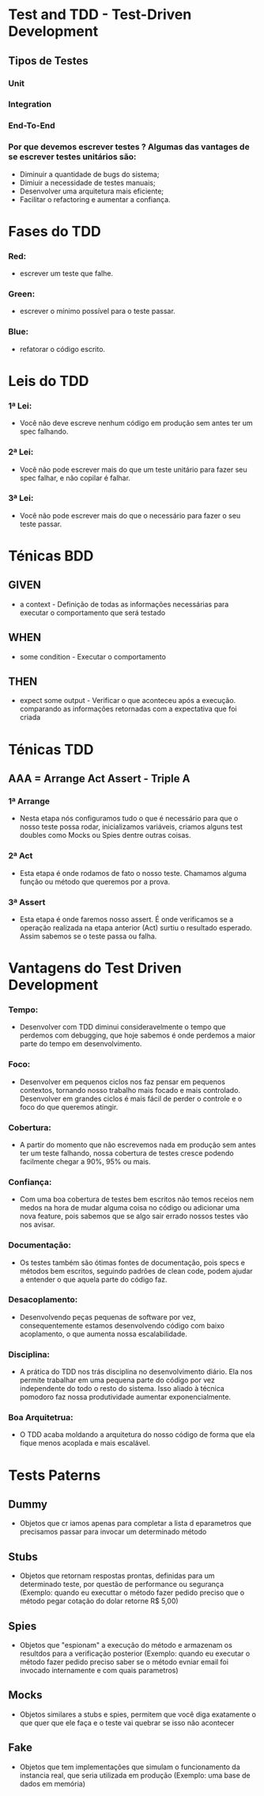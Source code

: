 # Test and TDD - Test-Driven Development

## Tipos de Testes

### Unit
### Integration
### End-To-End


### Por que devemos escrever testes ? Algumas das vantages de se escrever testes unitários são:
* Diminuir a quantidade de bugs do sistema;
* Dimiuir a necessidade de testes manuais;
* Desenvolver uma arquitetura mais eficiente;
* Facilitar o refactoring e aumentar a confiança.

# Fases do TDD
### Red: 
* escrever um teste que falhe.
### Green: 
* escrever o mínimo possível para o teste passar.
### Blue: 
* refatorar o código escrito.

# Leis do TDD
### 1ª Lei: 
* Você não deve escreve nenhum código em produção sem antes ter um spec falhando.
### 2ª Lei: 
* Você não pode escrever mais do que um teste unitário para fazer seu spec falhar, e não copilar é falhar.
### 3ª Lei: 
* Você não pode escrever mais do que o necessário para fazer o seu teste passar.

# Ténicas BDD
## GIVEN 
* a context - Definição de todas as informações necessárias para executar o comportamento que será testado
## WHEN 
* some condition - Executar o comportamento
## THEN 
* expect some output - Verificar o que aconteceu após a execução. comparando as informações retornadas com a expectativa que foi criada

# Ténicas TDD
## AAA = Arrange Act Assert - Triple A

### 1ª Arrange
* Nesta etapa nós configuramos tudo o que é necessário para que o nosso teste possa rodar, inicializamos variáveis, criamos alguns test doubles como Mocks ou Spies dentre outras coisas.
### 2ª Act
* Esta etapa é onde rodamos de fato o nosso teste. Chamamos alguma função ou método que queremos por a prova.
### 3ª Assert
* Esta etapa é onde faremos nosso assert. É onde verificamos se a operação realizada na etapa anterior (Act) surtiu o resultado esperado. Assim sabemos se o teste passa ou falha.

# Vantagens do Test Driven Development
### Tempo: 
* Desenvolver com TDD diminui consideravelmente o tempo que perdemos com debugging, que hoje sabemos é onde perdemos a maior parte do tempo em desenvolvimento.
### Foco: 
* Desenvolver em pequenos ciclos nos faz pensar em pequenos contextos, tornando nosso trabalho mais focado e mais controlado. Desenvolver em grandes ciclos é mais fácil de perder o controle e o foco do que queremos atingir.
### Cobertura: 
* A partir do momento que não escrevemos nada em produção sem antes ter um teste falhando, nossa cobertura de testes cresce podendo facilmente chegar a 90%, 95% ou mais.
### Confiança: 
* Com uma boa cobertura de testes bem escritos não temos receios nem medos na hora de mudar alguma coisa no código ou adicionar uma nova feature, pois sabemos que se algo sair errado nossos testes vão nos avisar.
### Documentação: 
* Os testes também são ótimas fontes de documentação, pois specs e métodos bem escritos, seguindo padrões de clean code, podem ajudar a entender o que aquela parte do código faz.
### Desacoplamento: 
* Desenvolvendo peças pequenas de software por vez, consequentemente estamos desenvolvendo código com baixo acoplamento, o que aumenta nossa escalabilidade.
### Disciplina: 
* A prática do TDD nos trás disciplina no desenvolvimento diário. Ela nos permite trabalhar em uma pequena parte do código por vez independente do todo o resto do sistema. Isso aliado à técnica pomodoro faz nossa produtividade aumentar exponencialmente.
### Boa Arquitetrua: 
* O TDD acaba moldando a arquitetura do nosso código de forma que ela fique menos acoplada e mais escalável.

# Tests Paterns
## Dummy
* Objetos que cr iamos apenas para completar a lista d eparametros que precisamos passar para invocar um determinado método
## Stubs
* Objetos que retornam respostas prontas, definidas para um determinado teste, por questão de performance ou segurança 
  (Exemplo: quando eu executtar o método fazer pedido preciso que o método pegar cotação do dolar retorne R$ 5,00)
## Spies
* Objetos que "espionam" a execução do método e armazenam os resultdos para a verificação posterior 
   (Exemplo: quando eu executar o método fazer pedido preciso saber se o método evniar email foi invocado internamente e com quais parametros)
## Mocks
* Objetos similares a stubs e spies, permitem que você diga exatamente o que quer que ele faça e o teste vai quebrar se isso
  não acontecer
## Fake
* Objetos que tem implementações que simulam o funcionamento da instancia real, que seria utilizada em produção
  (Exemplo: uma base de dados em memória)
